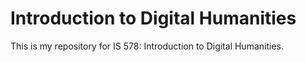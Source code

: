 # Introduction to Digital Humanities

This is my repository for IS 578: Introduction to Digital Humanities.
